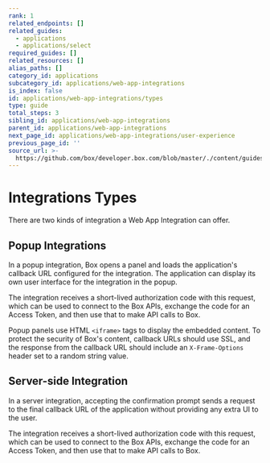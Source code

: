 ```yaml
---
rank: 1
related_endpoints: []
related_guides:
  - applications
  - applications/select
required_guides: []
related_resources: []
alias_paths: []
category_id: applications
subcategory_id: applications/web-app-integrations
is_index: false
id: applications/web-app-integrations/types
type: guide
total_steps: 3
sibling_id: applications/web-app-integrations
parent_id: applications/web-app-integrations
next_page_id: applications/web-app-integrations/user-experience
previous_page_id: ''
source_url: >-
  https://github.com/box/developer.box.com/blob/master/./content/guides/applications/web-app-integrations/types.md
---
```


# Integrations Types

There are two kinds of integration a Web App Integration can offer.

## Popup Integrations

In a popup integration, Box opens a panel and loads the application's callback
URL configured for the integration. The application can display its own user
interface for the integration in the popup.

The integration receives a short-lived authorization code with this request,
which can be used to connect to the Box APIs, exchange the code for an Access
Token, and then use that to make API calls to Box.

<Message warning>

Popup panels use HTML `<iframe>` tags to display the embedded content. To
protect the security of Box's content, callback URLs should use SSL, and the
response from the callback URL should include an `X-Frame-Options` header set
to a random string value.

</Message>

## Server-side Integration

In a server integration, accepting the confirmation prompt sends a request to
the final callback URL of the application without providing any extra UI to the
user.

The integration receives a short-lived authorization code with this request,
which can be used to connect to the Box APIs, exchange the code for an Access
Token, and then use that to make API calls to Box.
